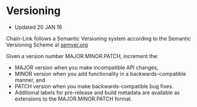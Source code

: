 # Versioning
- Updated 20 JAN 16

Chain-Link follows a Semantic Versioning system according to the Semantic Versioning Scheme at [semver.org](www.semver.org)

Given a version number MAJOR.MINOR.PATCH, increment the:

- MAJOR version when you make incompatible API changes,
- MINOR version when you add functionality in a backwards-compatible manner, and
- PATCH version when you make backwards-compatible bug fixes.
- Additional labels for pre-release and build metadata are available as extensions to the MAJOR.MINOR.PATCH format.
